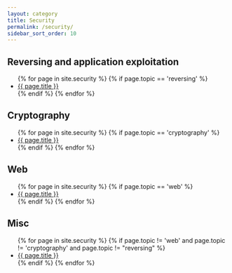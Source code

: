 ```yaml
---
layout: category
title: Security
permalink: /security/
sidebar_sort_order: 10
---
```


<h2>Reversing and application exploitation</h2>
<ul>
  {% for page in site.security %}
    {% if page.topic == 'reversing' %}
      <li>
        <a href="{{ page.url }}">{{ page.title }}</a>
      </li>
    {% endif %}
  {% endfor %}
</ul>


<h2>Cryptography</h2>
<ul>
  {% for page in site.security %}
    {% if page.topic == 'cryptography' %}
      <li>
        <a href="{{ page.url }}">{{ page.title }}</a>
      </li>
    {% endif %}
  {% endfor %}
</ul>


<h2>Web</h2>
<ul>
  {% for page in site.security %}
    {% if page.topic == 'web' %}
      <li>
        <a href="{{ page.url }}">{{ page.title }}</a>
      </li>
    {% endif %}
  {% endfor %}
</ul>


<h2>Misc</h2>
<ul>
  {% for page in site.security %}
    {% if page.topic != 'web' and page.topic != 'cryptography' and page.topic != "reversing" %}
      <li>
        <a href="{{ page.url }}">{{ page.title }}</a>
      </li>
    {% endif %}
  {% endfor %}
</ul>
